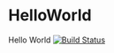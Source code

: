 # HelloWorld
Hello World
[![Build Status](https://travis-ci.com/ClosureSpace/HelloWorld.svg?branch=master)](https://travis-ci.com/ClosureSpace/HelloWorld)
